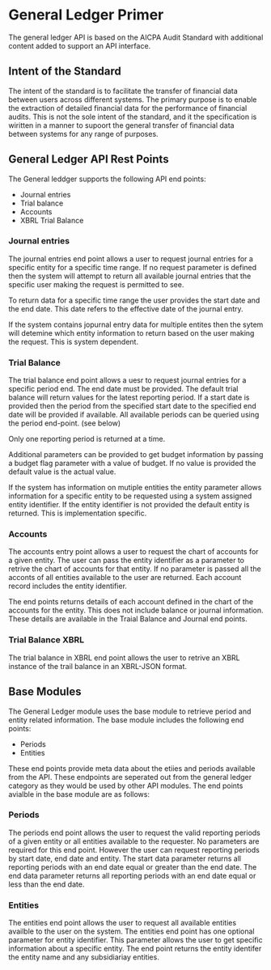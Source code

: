 # General Ledger Primer
The general ledger API is based on the AICPA Audit Standard with additional content added to support an API interface.

## Intent of the Standard

The intent of the standard is to facilitate the transfer of financial data between users across different systems. The primary purpose is to enable the extraction of detailed financial data for the performance of financial audits.  This is not the sole intent of the standard, and it the specification is wiritten in a manner to supoort the general transfer of financial data between systems for any range of purposes.

## General Ledger API Rest Points

The General leddger supports the following API end points:

* Journal entries
* Trial balance
* Accounts
* XBRL Trial Balance

### Journal entries

The journal entries end point allows a user to request journal entries for a specific entity for a specific time range. If no request parameter is defined then the system will attempt to return all available journal entries that the specific user making the request is permitted to see. 

To return data for a specific time range the user provides the start date and the end date.  This date refers to the effective date of the journal entry.

If the system contains jopurnal entry data for multiple entites then the sytem will detemine which entity information to return based on the user making the request.  This is system dependent.


### Trial Balance

The trial balance end point allows a uesr to request journal entries for a specific period end.  The end date must be provided.  The default trial balance will return values for the latest reporting period. If a start date is provided then the period from the specified start date to the specified end date will be provided if available.  All available periods can be queried using the period end-point. (see below)

Only one reporting period is returned at a time. 

Additional parameters can be provided to get budget information by passing a budget flag parameter with a value of budget.  If no value is provided the default value is the actual value.

If the system has information on mutiple entities the entity parameter allows information for a specific entity to be requested using a system assigned entity identifier. If the entity identifier is not provided the default entity is returned. This is implementation specific.

### Accounts

The accounts entry point allows a user to request the chart of accounts for a given entity.  The user can pass the entity identifier as a parameter to retrive the chart of accounts for that entity.  If no parameter is passed all the acconts of all entities available to the user are returned. Each account record includes the entity identifier.

The end points returns details of each account defined in the chart of the accounts for the entity.  This does not include balance or journal information. These details are available in the Traial Balance and Journal end points.

### Trial Balance XBRL

The trial balance in XBRL end point allows the user to retrive an XBRL instance of the trail balance in an XBRL-JSON format.


## Base Modules

The General Ledger module uses the base module to retrieve period and entity related information. The base module includes the following end points:
* Periods
* Entities

These end points provide meta data about the etiies and periods available from the API.  These endpoints are seperated out from the general ledger category as they would be used by other API modules.  The end points avialble in the base module are as follows:


### Periods

The periods end point allows the user to request the valid reporting periods of a given entity or all entities available to the requester.  No parameters are required for this end point.  However the user can request reporting periods by start date, end date and entity.  The start data parameter returns all reporting periods with an end date equal or greater than the end date. The end data parameter returns all reporting periods with an end date equal or less than the end date.

### Entities

The entities end point allows the user to request all available entities availble to the user on the system. The entities end point has one optional parameter for entity identifier. This parameter allows the user to get specific information about a specific entity. The end point returns the entity identifer the entity name and any subsidiariay entities.


